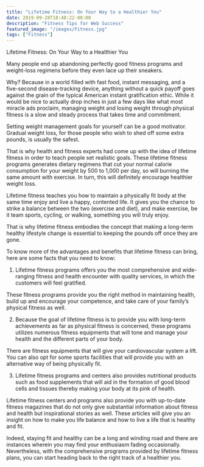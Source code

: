 ```yaml
---
title: "Lifetime Fitness: On Your Way to a Healthier You"
date: 2019-09-28T18:48:22-08:00
description: "Fitness Tips for Web Success"
featured_image: "/images/Fitness.jpg"
tags: ["Fitness"]
---
```


Lifetime Fitness: On Your Way to a Healthier You

Many people end up abandoning perfectly good fitness programs and weight-loss regimens before they even lace up their sneakers.

Why? Because in a world filled with fast food, instant messaging, and a five-second disease-tracking device, anything without a quick payoff goes against the grain of the typical American instant gratification ethic. While it would be nice to actually drop inches in just a few days like what most miracle ads proclaim, managing weight and losing weight through physical fitness is a slow and steady process that takes time and commitment.

Setting weight management goals for yourself can be a good motivator. Gradual weight loss, for those people who wish to shed off some extra pounds, is usually the safest.

That is why health and fitness experts had come up with the idea of lifetime fitness in order to teach people set realistic goals. These lifetime fitness programs generates dietary regimens that cut your normal calorie consumption for your weight by 500 to 1,000 per day, so will burning the same amount with exercise. In turn, this will definitely encourage healthier weight loss.

Lifetime fitness teaches you how to maintain a physically fit body at the same time enjoy and live a happy, contented life. It gives you the chance to strike a balance between the two (exercise and diet), and make exercise, be it team sports, cycling, or walking, something you will truly enjoy.

That is why lifetime fitness embodies the concept that making a long-term healthy lifestyle change is essential to keeping the pounds off once they are gone.

To know more of the advantages and benefits that lifetime fitness can bring, here are some facts that you need to know:

1. Lifetime fitness programs offers you the most comprehensive and wide-ranging fitness and health encounter with quality services, in which the customers will feel gratified.

These fitness programs provide you the right method in maintaining health, build up and encourage your competence, and take care of your family’s physical fitness as well.

2. Because the goal of lifetime fitness is to provide you with long-term achievements as far as physical fitness is concerned, these programs utilizes numerous fitness equipments that will tone and manage your health and the different parts of your body.

There are fitness equipments that will give your cardiovascular system a lift. You can also opt for some sports facilities that will provide you with an alternative way of being physically fit.

3. Lifetime fitness programs and centers also provides nutritional products such as food supplements that will aid in the formation of good blood cells and tissues thereby making your body at its pink of health.

Lifetime fitness centers and programs also provide you with up-to-date fitness magazines that do not only give substantial information about fitness and health but inspirational stories as well. These articles will give you an insight on how to make you life balance and how to live a life that is healthy and fit.

Indeed, staying fit and healthy can be a long and winding road and there are instances wherein you may find your enthusiasm fading occasionally. Nevertheless, with the comprehensive programs provided by lifetime fitness plans, you can start heading back to the right track of a healthier you.



